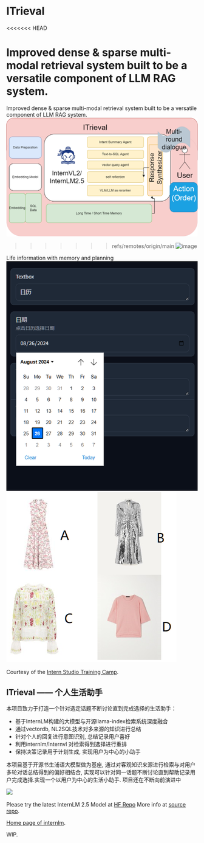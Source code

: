 # ITrieval

<<<<<<< HEAD


Improved dense & sparse multi-modal retrieval system built to be a versatile component of LLM RAG system.
=======
Improved dense & sparse multi-modal retrieval system built to be a versatile component of LLM RAG system. 
![System Stucture](sys.drawio.png)


>>>>>>> refs/remotes/origin/main
![image](https://github.com/user-attachments/assets/97032207-171e-4c26-8b06-c0d96516635e)

 
Life information with memory and planning
![image](./calendar.png) ![image](./4a.png)

Courtesy of the [Intern Studio Training Camp](https://github.com/InternLM/Tutorial).



## ITrieval  —— 个人生活助手
本项目致力于打造一个针对选定话题不断讨论直到完成选择的生活助手：
- 基于InternLM构建的大模型与开源llama-index检索系统深度融合
- 通过vectordb, NL2SQL技术对多来源的知识进行总结
- 针对个人的回复进行意图识别, 总结记录用户喜好
- 利用internlm/internvl 对检索得到选择进行重排
- 保持决策记录用于计划生成, 实现用户为中心的小助手

本项目基于开源书生浦语大模型做为基座, 通过对客观知识来源进行检索与对用户多轮对话总结得到的偏好相结合, 实现可以针对同一话题不断讨论直到帮助记录用户完成选择.实现一个以用户为中心的生活小助手.
项目还在不断向前演进中

<img src="https://cdn-avatars.huggingface.co/v1/production/uploads/6445306bc525660aa2099ecc/ipmEgm86UIby2q5q7NkKm.jpeg" />

Please try the latest InternLM 2.5 Model at [HF Repo](https://huggingface.co/internlm) More info at [source repo](https://github.com/internlm).

[Home page of internlm](https://intern-ai.org.cn/home).

WIP. 

